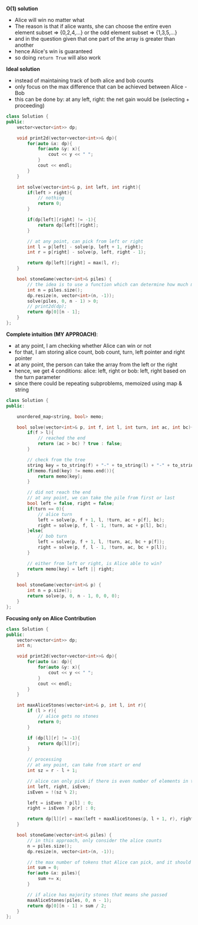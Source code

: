 **O(1) solution**
- Alice will win no matter what
- The reason is that if alice wants, she can choose the entire even element subset => {0,2,4,...} or the odd element subset => {1,3,5,...}
- and in the question given that one part of the array is greater than another
- hence Alice's win is guaranteed
- so doing `return True` will also work

**Ideal solution**
- instead of maintaining track of both alice and bob counts
- only focus on the max difference that can be achieved between Alice - Bob
- this can be done by: at any left, right: the net gain would be (selecting + proceeding)

```c++
class Solution {
public:
    vector<vector<int>> dp;

    void print2d(vector<vector<int>>& dp){
        for(auto &x: dp){
            for(auto &y: x){
                cout << y << " ";
            }
            cout << endl;
        }
    }

    int solve(vector<int>& p, int left, int right){
        if(left > right){
            // nothing
            return 0;
        }

        if(dp[left][right] != -1){
            return dp[left][right];
        }

        // at any point, can pick from left or right
        int l = p[left] - solve(p, left + 1, right);
        int r = p[right] - solve(p, left, right - 1);

        return dp[left][right] = max(l, r);
    }

    bool stoneGame(vector<int>& piles) {
        // the idea is to use a function which can determine how much more tokens can Alice have at the end
        int n = piles.size(); 
        dp.resize(n, vector<int>(n, -1));
        solve(piles, 0, n - 1) > 0;
        // print2d(dp);
        return dp[0][n - 1];
    }
};
```


**Complete intuition (MY APPROACH)**: 
- at any point, I am checking whether Alice can win or not
- for that, I am storing alice count, bob count, turn, left pointer and right pointer
- at any point, the person can take the array from the left or the right
- hence, we get 4 conditions: alice: left, right or bob: left, right based on the turn parameter
- since there could be repeating subproblems, memoized using map & string

```c++
class Solution {
public:

    unordered_map<string, bool> memo;

    bool solve(vector<int>& p, int f, int l, int turn, int ac, int bc){
        if(f > l){
            // reached the end
            return (ac > bc) ? true : false; 
        }

        // check from the tree
        string key = to_string(f) + "-" + to_string(l) + "-" + to_string(turn);
        if(memo.find(key) != memo.end()){
            return memo[key];
        }

        // did not reach the end
        // at any point, we can take the pile from first or last
        bool left = false, right = false;
        if(turn == 0){
            // alice turn
            left = solve(p, f + 1, l, !turn, ac + p[f], bc);
            right = solve(p, f, l - 1, !turn, ac + p[l], bc);
        }else{
            // bob turn
            left = solve(p, f + 1, l, !turn, ac, bc + p[f]);
            right = solve(p, f, l - 1, !turn, ac, bc + p[l]);
        }

        // either from left or right, is Alice able to win?
        return memo[key] = left || right; 
    }

    bool stoneGame(vector<int>& p) {
        int n = p.size(); 
        return solve(p, 0, n - 1, 0, 0, 0);   
    }
};
```

**Focusing only on Alice Contribution**
```c++
class Solution {
public:
    vector<vector<int>> dp;
    int n;

    void print2d(vector<vector<int>>& dp){
        for(auto &x: dp){
            for(auto &y: x){
                cout << y << " ";
            }
            cout << endl;
        }
    }

    int maxAliceStones(vector<int>& p, int l, int r){
        if (l > r){
            // alice gets no stones
            return 0;
        }

        if (dp[l][r] != -1){
            return dp[l][r];
        }

        // processing
        // at any point, can take from start or end
        int sz = r - l + 1;

        // alice can only pick if there is even number of elements in the subarray
        int left, right, isEven;
        isEven = !(sz % 2);

        left = isEven ? p[l] : 0;
        right = isEven ? p[r] : 0;

        return dp[l][r] = max(left + maxAliceStones(p, l + 1, r), right + maxAliceStones(p, l, r - 1));
    }

    bool stoneGame(vector<int>& piles) {
        // in this approach, only consider the alice counts
        n = piles.size(); 
        dp.resize(n, vector<int>(n, -1));

        // the max number of tokens that Alice can pick, and it should be majority
        int sum = 0;
        for(auto &x: piles){
            sum += x;
        }

        // if alice has majority stones that means she passed
        maxAliceStones(piles, 0, n - 1);
        return dp[0][n - 1] > sum / 2;
    }
};
```



